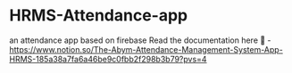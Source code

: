 # HRMS-Attendance-app
an attendance app based on firebase
Read the documentation here 📖 - 
https://www.notion.so/The-Abym-Attendance-Management-System-App-HRMS-185a38a7fa6a46be9c0fbb2f298b3b79?pvs=4
